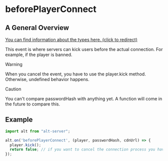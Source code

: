# beforePlayerConnect

## A General Overview

<a href="https://docs.altv.mp/js/api/alt-server.IServerEvent.html#_altmp_altv_types_alt_server_IServerEvent_beforePlayerConnect" target="_blank"> You can find information about the types here. (click to redirect) </a>

This event is where servers can kick users before the actual connection. For example, if the player is banned.

> [!WARNING]
> When you cancel the event, you have to use the player.kick method. Otherwise, undefined behavior happens.

> [!CAUTION]
> You can't compare passwordHash with anything yet. A function will come in the future to compare this.

## Example

```js
import alt from "alt-server";

alt.on('beforePlayerConnect', (player, passwordHash, cdnUrl) => {
  player.kick();
  return false; // if you want to cancel the connection process you have to return false.
});
```
